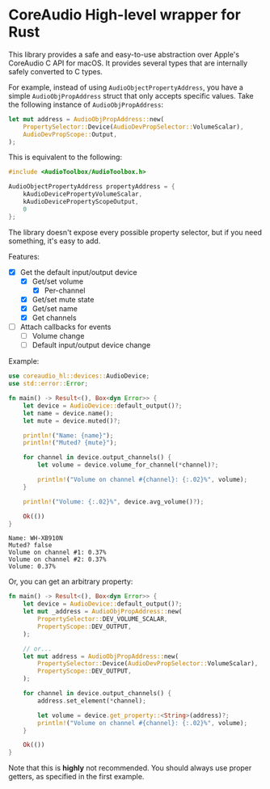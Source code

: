 # CoreAudio High-level wrapper for Rust
This library provides a safe and easy-to-use abstraction over Apple's CoreAudio C API for macOS. It provides several types that are internally safely converted to C types.

For example, instead of using `AudioObjectPropertyAddress`, you have a simple `AudioObjPropAddress` struct that only accepts specific values.
Take the following instance of `AudioObjPropAddress`:
```rust
let mut address = AudioObjPropAddress::new(
    PropertySelector::Device(AudioDevPropSelector::VolumeScalar),
    AudioDevPropScope::Output,
);
```
This is equivalent to the following:
```c
#include <AudioToolbox/AudioToolbox.h>

AudioObjectPropertyAddress propertyAddress = {
    kAudioDevicePropertyVolumeScalar,
    kAudioDevicePropertyScopeOutput,
    0
};
```

The library doesn't expose every possible property selector, but if you need something, it's easy to add.

Features:
- [x] Get the default input/output device
    - [x] Get/set volume
        - [x] Per-channel
    - [x] Get/set mute state
    - [x] Get/set name
    - [x] Get channels
- [ ] Attach callbacks for events
    - [ ] Volume change
    - [ ] Default input/output device change

Example:
```rust
use coreaudio_hl::devices::AudioDevice;
use std::error::Error;

fn main() -> Result<(), Box<dyn Error>> {
    let device = AudioDevice::default_output()?;
    let name = device.name();
    let mute = device.muted()?;

    println!("Name: {name}");
    println!("Muted? {mute}");

    for channel in device.output_channels() {
        let volume = device.volume_for_channel(*channel)?;

        println!("Volume on channel #{channel}: {:.02}%", volume);
    }

    println!("Volume: {:.02}%", device.avg_volume()?);

    Ok(())
}
```
```
Name: WH-XB910N
Muted? false
Volume on channel #1: 0.37%
Volume on channel #2: 0.37%
Volume: 0.37%
```
Or, you can get an arbitrary property:
```rust
fn main() -> Result<(), Box<dyn Error>> {
    let device = AudioDevice::default_output()?;
    let mut _address = AudioObjPropAddress::new(
        PropertySelector::DEV_VOLUME_SCALAR,
        PropertyScope::DEV_OUTPUT,
    );

    // or...
    let mut address = AudioObjPropAddress::new(
        PropertySelector::Device(AudioDevPropSelector::VolumeScalar),
        PropertyScope::DEV_OUTPUT,
    );

    for channel in device.output_channels() {
        address.set_element(*channel);

        let volume = device.get_property::<String>(address)?;
        println!("Volume on channel #{channel}: {:.02}%", volume);
    }

    Ok(())
}
```
Note that this is **highly** not recommended. You should always use proper getters, as specified in the first example.